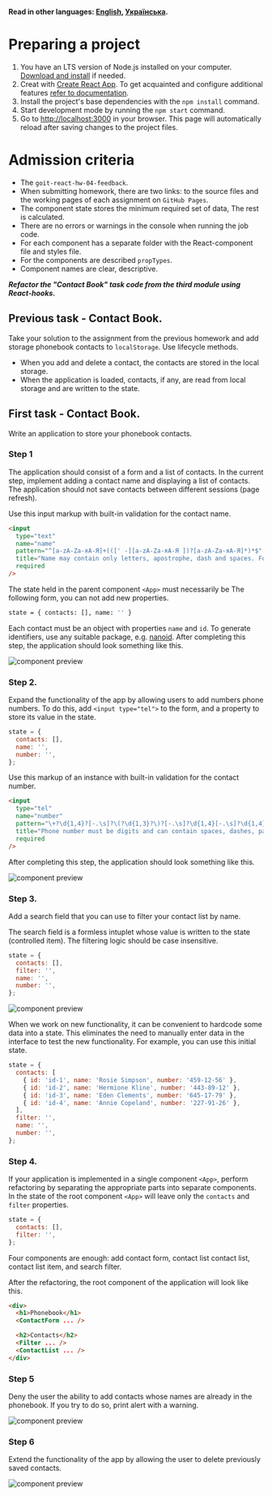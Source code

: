 **Read in other languages: [English](README.en.md), [Українська](README.md).**

# Preparing a project

1. You have an LTS version of Node.js installed on your computer.
   [Download and install](https://nodejs.org/en/) if needed.
2. Creat with [Create React App](https://github.com/facebook/create-react-app).
   To get acquainted and configure additional features
   [refer to documentation](https://facebook.github.io/create-react-app/docs/getting-started).
3. Install the project's base dependencies with the `npm install` command.
4. Start development mode by running the `npm start` command.
5. Go to [http://localhost:3000](http://localhost:3000) in your browser. This
   page will automatically reload after saving changes to the project files.

# Admission criteria

- The `goit-react-hw-04-feedback`.
- When submitting homework, there are two links: to the source files and the
  working pages of each assignment on `GitHub Pages`.
- The component state stores the minimum required set of data, The rest is
  calculated.
- There are no errors or warnings in the console when running the job code.
- For each component has a separate folder with the React-component file and
  styles file.
- For the components are described `propTypes`.
- Component names are clear, descriptive.

**_Refactor the "Contact Book" task code from the third module using
React-hooks._**

## Previous task - Contact Book.

Take your solution to the assignment from the previous homework and add storage
phonebook contacts to `localStorage`. Use lifecycle methods.

- When you add and delete a contact, the contacts are stored in the local
  storage.
- When the application is loaded, contacts, if any, are read from local storage
  and are written to the state.

## First task - Contact Book.

Write an application to store your phonebook contacts.

### Step 1

The application should consist of a form and a list of contacts. In the current
step, implement adding a contact name and displaying a list of contacts. The
application should not save contacts between different sessions (page refresh).

Use this input markup with built-in validation for the contact name.

```html
<input
  type="text"
  name="name"
  pattern="^[a-zA-Zа-яА-Я]+(([' -][a-zA-Zа-яА-Я ])?[a-zA-Zа-яА-Я]*)*$"
  title="Name may contain only letters, apostrophe, dash and spaces. For example Adrian, Jacob Mercer, Charles de Batz de Castelmore d'Artagnan."
  required
/>
```

The state held in the parent component `<App>` must necessarily be The following
form, you can not add new properties.

```bash
state = { contacts: [], name: '' }
```

Each contact must be an object with properties `name` and `id`. To generate
identifiers, use any suitable package, e.g.
[nanoid](https://www.npmjs.com/package/nanoid). After completing this step, the
application should look something like this.

<Image
  src="./assets/step-1.png"
  alt="component preview"
  maxWidth={960}
/>

### Step 2.

Expand the functionality of the app by allowing users to add numbers phone
numbers. To do this, add `<input type="tel">` to the form, and a property to
store its value in the state.

```js
state = {
  contacts: [],
  name: '',
  number: '',
};
```

Use this markup of an instance with built-in validation for the contact number.

```html
<input
  type="tel"
  name="number"
  pattern="\+?\d{1,4}?[-.\s]?\(?\d{1,3}?\)?[-.\s]?\d{1,4}[-.\s]?\d{1,4}[-.\s]?\d{1,9}"
  title="Phone number must be digits and can contain spaces, dashes, parentheses and can start with +"
  required
/>
```

After completing this step, the application should look something like this.

<Image
  src="./assets/step-2.png"
  alt="component preview"
  maxWidth={960}
/>

### Step 3.

Add a search field that you can use to filter your contact list by name.

The search field is a formless intuplet whose value is written to the state
(controlled item). The filtering logic should be case insensitive.

```js
state = {
  contacts: [],
  filter: '',
  name: '',
  number: '',
};
```

<Image
  src="./assets/step-3.gif"
  alt="component preview"
  maxWidth={960}
/>

When we work on new functionality, it can be convenient to hardcode some data
into a state. This eliminates the need to manually enter data in the interface
to test the new functionality. For example, you can use this initial state.

```js
state = {
  contacts: [
    { id: 'id-1', name: 'Rosie Simpson', number: '459-12-56' },
    { id: 'id-2', name: 'Hermione Kline', number: '443-89-12' },
    { id: 'id-3', name: 'Eden Clements', number: '645-17-79' },
    { id: 'id-4', name: 'Annie Copeland', number: '227-91-26' },
  ],
  filter: '',
  name: '',
  number: '',
};
```

### Step 4.

If your application is implemented in a single component `<App>`, perform
refactoring by separating the appropriate parts into separate components. In the
state of the root component `<App>` will leave only the `contacts` and `filter`
properties.

```js
state = {
  contacts: [],
  filter: '',
};
```

Four components are enough: add contact form, contact list contact list, contact
list item, and search filter.

After the refactoring, the root component of the application will look like
this.

```html
<div>
  <h1>Phonebook</h1>
  <ContactForm ... />

  <h2>Contacts</h2>
  <Filter ... />
  <ContactList ... />
</div>
```

### Step 5

Deny the user the ability to add contacts whose names are already in the
phonebook. If you try to do so, print alert with a warning.

<Image
  src="./assets/step-5.png"
  alt="component preview"
  maxWidth={960}
/>

### Step 6

Extend the functionality of the app by allowing the user to delete previously
saved contacts.

<Image
  src="./assets/step-6.gif"
  alt="component preview"
  maxWidth={960}
/>
